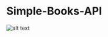 # Simple-Books-API
![alt text](https://raw.githubusercontent.com/MichalakMarta/Simple-Books-API/main/collection%20preview.jpg?token=AV7Z7VSLLOJLGTHU2Z4YM7DBW56SC)
